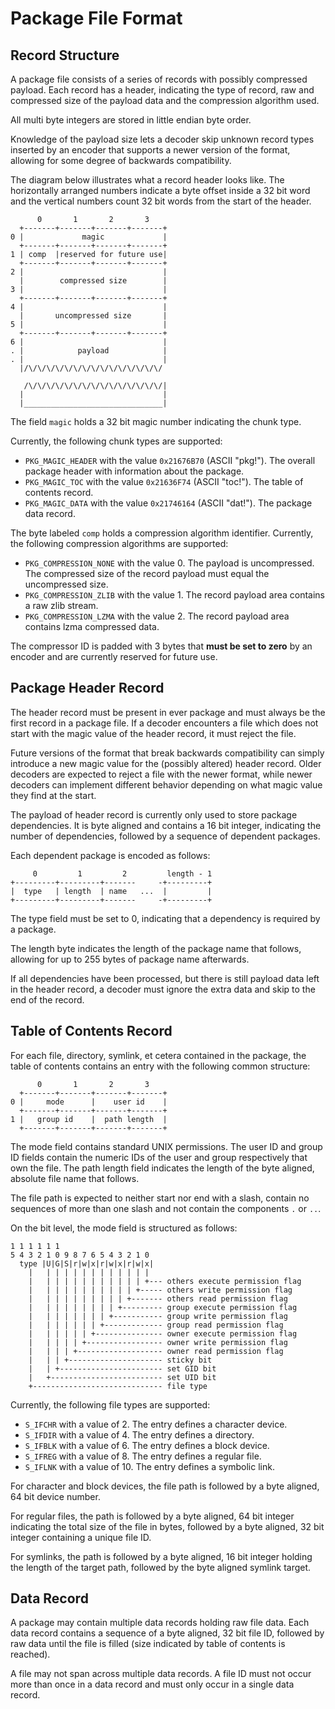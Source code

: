 # Package File Format

## Record Structure

A package file consists of a series of records with possibly compressed
payload. Each record has a header, indicating the type of record, raw and
compressed size of the payload data and the compression algorithm used.

All multi byte integers are stored in little endian byte order.

Knowledge of the payload size lets a decoder skip unknown record types inserted
by an encoder that supports a newer version of the format, allowing for some
degree of backwards compatibility.

The diagram below illustrates what a record header looks like. The horizontally
arranged numbers indicate a byte offset inside a 32 bit word and the vertical
numbers count 32 bit words from the start of the header.

          0       1       2       3
      +-------+-------+-------+-------+
	0 |             magic             |
	  +-------+-------+-------+-------+
	1 | comp  |reserved for future use|
      +-------+-------+-------+-------+
	2 |                               |
	  |        compressed size        |
	3 |                               |
	  +-------+-------+-------+-------+
	4 |                               |
	  |       uncompressed size       |
	5 |                               |
	  +-------+-------+-------+-------+
	6 |                               |
	. |            payload            |
	. |                               |
	  |/\/\/\/\/\/\/\/\/\/\/\/\/\/\/\/

       /\/\/\/\/\/\/\/\/\/\/\/\/\/\/\/|
	  |                               |
	  |_______________________________|


The field `magic` holds a 32 bit magic number indicating the chunk type.

Currently, the following chunk types are supported:

* `PKG_MAGIC_HEADER` with the value `0x21676B70` (ASCII "pkg!"). The overall
  package header with information about the package.
* `PKG_MAGIC_TOC` with the value `0x21636F74` (ASCII "toc!"). The table of
  contents record.
* `PKG_MAGIC_DATA` with the value `0x21746164` (ASCII "dat!"). The package data
  record.

The byte labeled `comp` holds a compression algorithm identifier. Currently, the
following compression algorithms are supported:

* `PKG_COMPRESSION_NONE` with the value 0. The payload is uncompressed. The
  compressed size of the record payload must equal the uncompressed size.
* `PKG_COMPRESSION_ZLIB` with the value 1. The record payload area contains a
  raw zlib stream.
* `PKG_COMPRESSION_LZMA` with the value 2. The record payload area contains
  lzma compressed data.

The compressor ID is padded with 3 bytes that **must be set to zero** by an
encoder and are currently reserved for future use.

## Package Header Record

The header record must be present in ever package and must always be the first
record in a package file. If a decoder encounters a file which does not start
with the magic value of the header record, it must reject the file.

Future versions of the format that break backwards compatibility can simply
introduce a new magic value for the (possibly altered) header record. Older
decoders are expected to reject a file with the newer format, while newer
decoders can implement different behavior depending on what magic value they
find at the start.

The payload of header record is currently only used to store package
dependencies. It is byte aligned and contains a 16 bit integer, indicating the
number of dependencies, followed by a sequence of dependent packages.

Each dependent package is encoded as follows:

         0         1         2         length - 1
    +---------+---------+-------     -+---------+
    |  type   | length  | name   ...  |         |
    +---------+---------+-------     -+---------+


The type field must be set to 0, indicating that a dependency is required by a
package.

The length byte indicates the length of the package name that follows, allowing
for up to 255 bytes of package name afterwards.

If all dependencies have been processed, but there is still payload data left
in the header record, a decoder must ignore the extra data and skip to the end
of the record.

## Table of Contents Record

For each file, directory, symlink, et cetera contained in the package, the
table of contents contains an entry with the following common structure:

          0       1       2       3
      +-------+-------+-------+-------+
    0 |     mode      |    user id    |
      +-------+-------+-------+-------+
    1 |   group id    |  path length  |
      +-------+-------+-------+-------+

The mode field contains standard UNIX permissions. The user ID and group ID
fields contain the numeric IDs of the user and group respectively that own
the file. The path length field indicates the length of the byte aligned,
absolute file name that follows.

The file path is expected to neither start nor end with a slash, contain no
sequences of more than one slash and not contain the components `.` or `..`.

On the bit level, the mode field is structured as follows:

    1 1 1 1 1 1
    5 4 3 2 1 0 9 8 7 6 5 4 3 2 1 0
      type |U|G|S|r|w|x|r|w|x|r|w|x|
        |   | | | | | | | | | | | |
        |   | | | | | | | | | | | +--- others execute permission flag
        |   | | | | | | | | | | +----- others write permission flag
        |   | | | | | | | | | +------- others read permission flag
        |   | | | | | | | | +--------- group execute permission flag
        |   | | | | | | | +----------- group write permission flag
        |   | | | | | | +------------- group read permission flag
        |   | | | | | +--------------- owner execute permission flag
        |   | | | | +----------------- owner write permission flag
        |   | | | +------------------- owner read permission flag
        |   | | +--------------------- sticky bit
        |   | +----------------------- set GID bit
        |   +------------------------- set UID bit
        +----------------------------- file type

Currently, the following file types are supported:

* `S_IFCHR` with a value of 2. The entry defines a character device.
* `S_IFDIR` with a value of 4. The entry defines a directory.
* `S_IFBLK` with a value of 6. The entry defines a block device.
* `S_IFREG` with a value of 8. The entry defines a regular file.
* `S_IFLNK` with a value of 10. The entry defines a symbolic link.


For character and block devices, the file path is followed by a byte aligned,
64 bit device number.

For regular files, the path is followed by a byte aligned, 64 bit integer
indicating the total size of the file in bytes, followed by a byte aligned,
32 bit integer containing a unique file ID.

For symlinks, the path is followed by a byte aligned, 16 bit integer holding
the length of the target path, followed by the byte aligned symlink target.

## Data Record

A package may contain multiple data records holding raw file data. Each data
record contains a sequence of a byte aligned, 32 bit file ID, followed by raw
data until the file is filled (size indicated by table of contents is reached).

A file may not span across multiple data records. A file ID must not occur
more than once in a data record and must only occur in a single data record.
